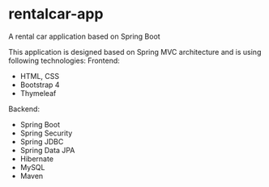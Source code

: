 # rentalcar-app
A rental car application based on Spring Boot

This application is designed based on Spring MVC architecture and is using following technologies:
Frontend:
  - HTML, CSS
  - Bootstrap 4
  - Thymeleaf
  
Backend:
  - Spring Boot
  - Spring Security
  - Spring JDBC
  - Spring Data JPA
  - Hibernate
  - MySQL
  - Maven
  
